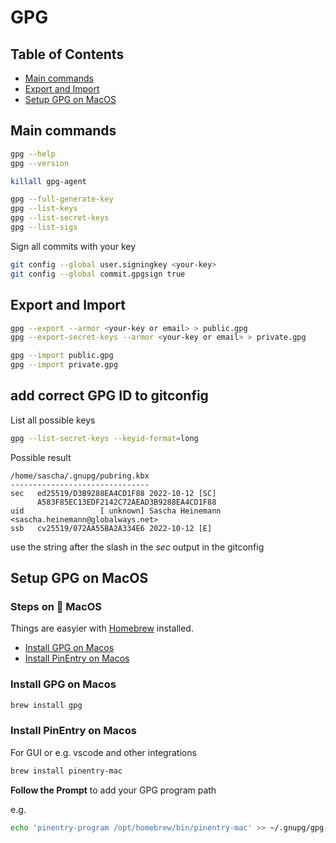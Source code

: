 # GPG

## Table of Contents
* [Main commands](#main-commands)
* [Export and Import](#export-and-import)
* [Setup GPG on MacOS](#setup-gpg-on-macos)

## Main commands
````bash
gpg --help
gpg --version
```````
````bash
killall gpg-agent
```````
````bash
gpg --full-generate-key
gpg --list-keys
gpg --list-secret-keys
gpg --list-sigs
````
Sign all commits with your key
````bash
git config --global user.signingkey <your-key>
git config --global commit.gpgsign true
````
## Export and Import
````bash
gpg --export --armor <your-key or email> > public.gpg
gpg --export-secret-keys --armor <your-key or email> > private.gpg
````
````bash
gpg --import public.gpg
gpg --import private.gpg
````

## add correct GPG ID to gitconfig

List all possible keys
```bash
gpg --list-secret-keys --keyid-format=long
```

Possible result
```
/home/sascha/.gnupg/pubring.kbx
-------------------------------
sec   ed25519/D3B9288EA4CD1F88 2022-10-12 [SC]
      A583F85EC13EDF2142C72AEAD3B9288EA4CD1F88
uid                 [ unknown] Sascha Heinemann <sascha.heinemann@globalways.net>
ssb   cv25519/072AA55BA2A334E6 2022-10-12 [E]
```
use the string after the slash in the _sec_ output in the gitconfig

## Setup GPG on MacOS

### Steps on 🍎 MacOS
Things are easyier with [Homebrew](https://brew.sh/) installed.
* [Install GPG on Macos](#install-gpg-on-macos)
* [Install PinEntry on Macos](#install-pinentry-on-macos)

### Install GPG on Macos
```bash
brew install gpg
```
### Install PinEntry on Macos
For GUI or e.g. vscode and other integrations
```bash
brew install pinentry-mac
```
**Follow the Prompt** to add your GPG program path

e.g.
```bash
echo 'pinentry-program /opt/homebrew/bin/pinentry-mac' >> ~/.gnupg/gpg-agent.conf
```